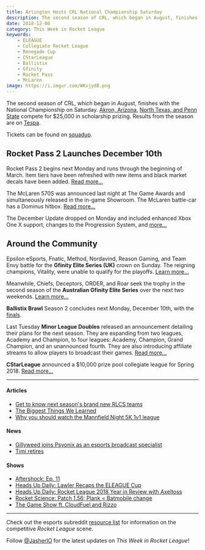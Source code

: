 ```yaml
---
title: Arlington Hosts CRL National Championship Saturday
description: The second season of CRL, which began in August, finishes with the National Championship on Saturday. Akron, Arizona, North Texas, and Penn State compete for $25,000 in scholarship prizing.
date: 2018-12-06
category: This Week in Rocket League
keywords:
    - ELEAGUE
    - Collegiate Rocket League
    - Renegade Cup
    - CStarLeague
    - Ballistix
    - Gfinity
    - Rocket Pass
    - McLaren
image: https://i.imgur.com/WKvjydB.png
---
```


The second season of CRL, which began in August, finishes with the National Championship on Saturday. [Akron, Arizona](https://www.rocketleagueesports.com/news/crl-top-four-preview-university-of-akron-and-university-of-arizona/), [North Texas, and Penn State](https://www.rocketleagueesports.com/news/crl-top-four-preview-university-of-north-texas-and-pennsylvania-state-university/) compete for \$25,000 in scholarship prizing. Results from the season are on [Tespa](https://compete.tespa.org/tournament/120).

Tickets can be found on [squadup](https://crl18tickets.squadup.com).

## Rocket Pass 2 Launches December 10th

Rocket Pass 2 begins next Monday and runs through the beginning of March. Item tiers have been refreshed with new items and black market decals have been added. [Read more...](https://www.rocketleague.com/game-info/rocketpass/rocket-pass-2/)

The McLaren 570S was announced last night at The Game Awards and simultaneously released in the in-game Showroom. The McLaren battle-car has a Dominus hitbox. [Read more...](https://www.rocketleague.com/news/mclaren-570s-car-pack-available-now/)

The December Update dropped on Monday and included enhanced Xbox One X support, changes to the Progression System, and [more...](https://www.rocketleague.com/news/patch-notes-v1-56-december-update/)

## Around the Community

Epsilon eSports, Fnatic, Method, Nordavind, Reason Gaming, and Team Envy battle for the **Gfinity Elite Series (UK)** crown on Sunday. The reigning champions, Vitality, were unable to qualify for the playoffs. [Learn more...](https://liquipedia.net/rocketleague/Gfinity/UK/Elite_Series/Season_4)

Meanwhile, Chiefs, Deceptors, ORDER, and Roar seek the trophy in the second season of the **Australian Gfinity Elite Series** over the next two weekends. [Learn more...](https://liquipedia.net/rocketleague/Gfinity/Australia/Elite_Series/Season_2)

**Ballistix Brawl** Season 2 concludes next Monday, December 10th, with the [finals](https://liquipedia.net/rocketleague/Ballistix/Brawl/Season_2).

Last Tuesday **Minor League Doubles** released an announcement detailing their plans for the next season. They are expanding from two leagues, Academy and Champion, to four leagues: Academy, Champion, Grand Champion, and an unannounced fourth. They are also introducing affiliate streams to allow players to broadcast their games. [Read more...](https://www.mldoubles.com/single-post/2018/12/04/MLD-Update)

**CStarLeague** announced a \$10,000 prize pool collegiate league for Spring 2018. [Read more...](https://cstarleague.com/rl/news_articles/964)

---

#### Articles

-   [Get to know next season's brand new RLCS teams](https://www.redbull.com/int-en/rlcs-new-season-7-teams)
-   [The Biggest Things We Learned](https://www.eleague.com/rocketleague-2018/news/the-biggest-things-we-learned?sf203767810=1)
-   [Why you should watch the Mannfield Night 5K 1v1 league](https://www.dailyesports.gg/mannfield-night-5k-rocket-league/)

#### News

-   [Gillyweed joins Psyonix as an esports broadcast specialist](https://twitter.com/GillyweedTV/status/1070532465503088640)
-   [Timi retires](https://twitter.com/timifalodun/status/1070157331491483648)

#### Shows

-   [Aftershock: Ep. 11](https://www.youtube.com/watch?v=7gOLscHULaM)
-   [Heads Up Daily: Lawler Recaps the ELEAGUE Cup](https://www.youtube.com/watch?v=LxCV6pZmdpc)
-   [Heads Up Daily: Rocket League 2018 Year in Review with Axeltoss](https://www.youtube.com/watch?v=B26hU13EjsE)
-   [Rocket Science: Patch 1.56: Plank = Batmobile change](https://www.youtube.com/watch?v=cDYFM8KDnA4)
-   [The Game Show ft. CloudFuel and Rizzo](https://www.sportsnet.ca/650/the-game-show/nov-30-our-first-show/)

---

Check out the esports subreddit [resource list](https://www.reddit.com/r/RocketLeagueEsports/wiki/links) for information on the competitive _Rocket League_ scene.

Follow [@JasherIO](https://twitter.com/JasherIO) for the latest updates on _This Week in Rocket League_!
